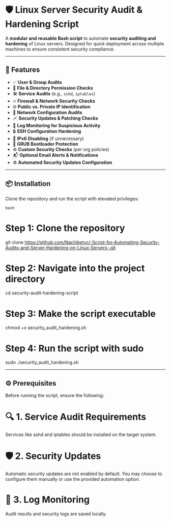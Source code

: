 # 🛡️ Linux Server Security Audit & Hardening Script

A **modular and reusable Bash script** to automate **security auditing and hardening** of Linux servers. Designed for quick deployment across multiple machines to ensure consistent security compliance.

---

## 🚀 Features

- ✅ **User & Group Audits**  
- 🔐 **File & Directory Permission Checks**  
- 🛠️ **Service Audits** (e.g., `sshd`, `iptables`)  
- 🔥 **Firewall & Network Security Checks**  
- 🌐 **Public vs. Private IP Identification**  
- 🧩 **Network Configuration Audits**  
- 🩹 **Security Updates & Patching Checks**  
- 📜 **Log Monitoring for Suspicious Activity**  
- 🔒 **SSH Configuration Hardening**  
- 🚫 **IPv6 Disabling** (if unnecessary)  
- 🧷 **GRUB Bootloader Protection**  
- ⚙️ **Custom Security Checks** (per org policies)  
- 📬 **Optional Email Alerts & Notifications**  
- ♻️ **Automated Security Updates Configuration**  

---

## 📦 Installation

Clone the repository and run the script with elevated privileges:

```bash```
# Step 1: Clone the repository
git clone https://github.com/Nachiketvc/-Script-for-Automating-Security-Audits-and-Server-Hardening-on-Linux-Servers-.git

# Step 2: Navigate into the project directory
cd security-audit-hardening-script

# Step 3: Make the script executable
chmod +x security_audit_hardening.sh

# Step 4: Run the script with sudo
sudo ./security_audit_hardening.sh

-------------------------------------------------------------------------------------------------------------------------------------------------


## ⚙️ Prerequisites
Before running the script, ensure the following:

# 🔍 1. Service Audit Requirements
Services like sshd and iptables should be installed on the target system.

# 🛡️ 2. Security Updates
Automatic security updates are not enabled by default.
You may choose to configure them manually or use the provided automation option.

# 📁 3. Log Monitoring
Audit results and security logs are saved locally.
